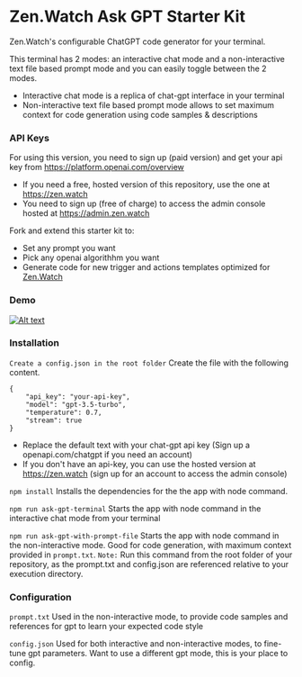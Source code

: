 # Zen.Watch Ask GPT Starter Kit
Zen.Watch's configurable ChatGPT code generator for your terminal. 

This terminal has 2 modes: an interactive chat mode and a non-interactive text file based prompt mode and you can easily toggle between the 2 modes.

- Interactive chat mode is a replica of chat-gpt interface in your terminal
- Non-interactive text file based prompt mode allows to set maximum context for code generation using code samples & descriptions

### API Keys
For using this version, you need to sign up (paid version) and get your api key from https://platform.openai.com/overview 
- If you need a free, hosted version of this repository, use the one at https://zen.watch
- You need to sign up (free of charge) to access the admin console hosted at https://admin.zen.watch

Fork and extend this starter kit to:
- Set any prompt you want
- Pick any openai algorithhm you want
- Generate code for new trigger and actions templates optimized for [Zen.Watch](https://zen.watch)

### Demo
[![Alt text](https://img.youtube.com/vi/2uxgVPVXDj4/maxresdefault.jpg)](https://www.youtube.com/embed/2uxgVPVXDj4)

### Installation

``` Create a config.json in the root folder ```
Create the file with the following content.  
```
{
    "api_key": "your-api-key",
    "model": "gpt-3.5-turbo",
    "temperature": 0.7,
    "stream": true
}
```
- Replace the default text with your chat-gpt api key (Sign up a openapi.com/chatgpt if you need an account)
- If you don't have an api-key, you can use the hosted version at https://zen.watch (sign up for an account to access the admin console)

``` npm install ```
Installs the dependencies for the the app with node command.

``` npm run ask-gpt-terminal ```
Starts the app with node command in the interactive chat mode from your terminal

``` npm run ask-gpt-with-prompt-file ```
Starts the app with node command in the non-interactive mode. Good for code generation, with maximum context provided in `prompt.txt`. `Note:` Run this command from the root folder of your repository, as the prompt.txt and config.json are referenced relative to your execution directory.

### Configuration

``` prompt.txt ```
Used in the non-interactive mode, to provide code samples and references for gpt to learn your expected code style

``` config.json ```
Used for both interactive and non-interactive modes, to fine-tune gpt parameters. Want to use a different gpt mode, this is your place to config.



